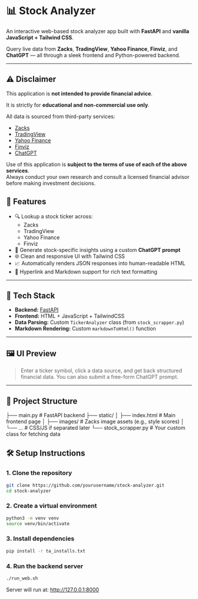 # 📊 Stock Analyzer

An interactive web-based stock analyzer app built with **FastAPI** and **vanilla JavaScript + Tailwind CSS**.

Query live data from **Zacks**, **TradingView**, **Yahoo Finance**, **Finviz**, and **ChatGPT** — all through a sleek frontend and Python-powered backend.

---

## ⚠️ Disclaimer

This application is **not intended to provide financial advice**.

It is strictly for **educational and non-commercial use only**.

All data is sourced from third-party services:

- [Zacks](https://www.zacks.com/)
- [TradingView](https://www.tradingview.com/)
- [Yahoo Finance](https://finance.yahoo.com/)
- [Finviz](https://finviz.com/)
- [ChatGPT](https://openai.com/)

Use of this application is **subject to the terms of use of each of the above services**.  
Always conduct your own research and consult a licensed financial advisor before making investment decisions.



## 🚀 Features

- 🔍 Lookup a stock ticker across:
  - Zacks
  - TradingView
  - Yahoo Finance
  - Finviz
- 🧠 Generate stock-specific insights using a custom **ChatGPT prompt**
- 🌐 Clean and responsive UI with Tailwind CSS
- 📈 Automatically renders JSON responses into human-readable HTML
- 🔗 Hyperlink and Markdown support for rich text formatting

---

## 🧩 Tech Stack

- **Backend:** [FastAPI](https://fastapi.tiangolo.com/)
- **Frontend:** HTML + JavaScript + TailwindCSS
- **Data Parsing:** Custom `TickerAnalyzer` class (from `stock_scrapper.py`)
- **Markdown Rendering:** Custom `markdownToHtml()` function

---

## 🖼️ UI Preview

> Enter a ticker symbol, click a data source, and get back structured financial data. You can also submit a free-form ChatGPT prompt.

---

## 📁 Project Structure

├── main.py # FastAPI backend
├── static/
│ ├── index.html # Main frontend page
│ ├── images/ # Zacks image assets (e.g., style scores)
│ └── ... # CSS/JS if separated later
└── stock_scrapper.py # Your custom class for fetching data

## 🛠️ Setup Instructions

### 1. Clone the repository

```bash
git clone https://github.com/yourusername/stock-analyzer.git
cd stock-analyzer
```

### 2. Create a virtual environment
```bash
python3 -m venv venv
source venv/bin/activate
```

### 3. Install dependencies
```bash
pip install -r ta_installs.txt
```

### 4. Run the backend server
```bash
./run_web.sh
```

Server will run at: http://127.0.0.1:8000

